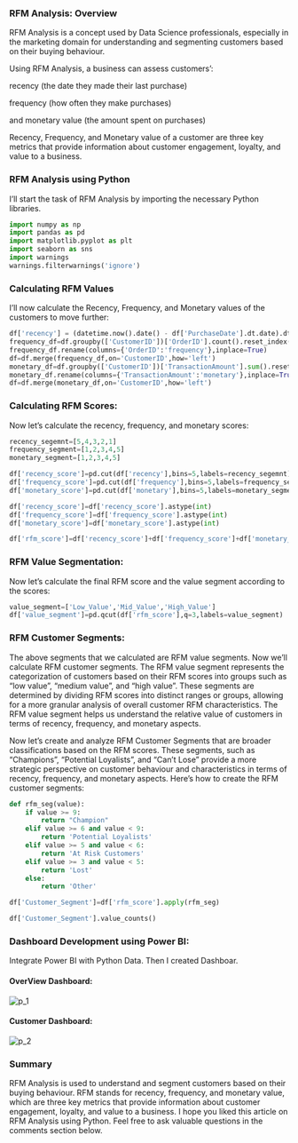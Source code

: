 ### RFM Analysis: Overview
RFM Analysis is a concept used by Data Science professionals, especially in the marketing domain for understanding and segmenting customers based on their buying behaviour.

Using RFM Analysis, a business can assess customers’:

recency (the date they made their last purchase)

frequency (how often they make purchases)

and monetary value (the amount spent on purchases)

Recency, Frequency, and Monetary value of a customer are three key metrics that provide information about customer engagement, loyalty, and value to a business.

### RFM Analysis using Python
I’ll start the task of RFM Analysis by importing the necessary Python libraries.
```python
import numpy as np
import pandas as pd
import matplotlib.pyplot as plt
import seaborn as sns
import warnings
warnings.filterwarnings('ignore')
```

### Calculating RFM Values
I’ll now calculate the Recency, Frequency, and Monetary values of the customers to move further:
```python
df['recency'] = (datetime.now().date() - df['PurchaseDate'].dt.date).dt.days
frequency_df=df.groupby(['CustomerID'])['OrderID'].count().reset_index()
frequency_df.rename(columns={'OrderID':'frequency'},inplace=True)
df=df.merge(frequency_df,on='CustomerID',how='left')
monetary_df=df.groupby(['CustomerID'])['TransactionAmount'].sum().reset_index()
monetary_df.rename(columns={'TransactionAmount':'monetary'},inplace=True)
df=df.merge(monetary_df,on='CustomerID',how='left')
```

### Calculating RFM Scores:
Now let’s calculate the recency, frequency, and monetary scores:
```python
recency_segemnt=[5,4,3,2,1]
frequency_segment=[1,2,3,4,5]
monetary_segment=[1,2,3,4,5]

df['recency_score']=pd.cut(df['recency'],bins=5,labels=recency_segemnt)
df['frequency_score']=pd.cut(df['frequency'],bins=5,labels=frequency_segment)
df['monetary_score']=pd.cut(df['monetary'],bins=5,labels=monetary_segment)

df['recency_score']=df['recency_score'].astype(int)
df['frequency_score']=df['frequency_score'].astype(int)
df['monetary_score']=df['monetary_score'].astype(int)

df['rfm_score']=df['recency_score']+df['frequency_score']+df['monetary_score']
```

### RFM Value Segmentation:

Now let’s calculate the final RFM score and the value segment according to the scores:
```python
value_segment=['Low_Value','Mid_Value','High_Value']
df['value_segment']=pd.qcut(df['rfm_score'],q=3,labels=value_segment)
```

### RFM Customer Segments:
The above segments that we calculated are RFM value segments. Now we’ll calculate RFM customer segments. The RFM value segment represents the categorization of customers based on their RFM scores into groups such as “low value”, “medium value”, and “high value”. These segments are determined by dividing RFM scores into distinct ranges or groups, allowing for a more granular analysis of overall customer RFM characteristics. The RFM value segment helps us understand the relative value of customers in terms of recency, frequency, and monetary aspects.

Now let’s create and analyze RFM Customer Segments that are broader classifications based on the RFM scores. These segments, such as “Champions”, “Potential Loyalists”, and “Can’t Lose” provide a more strategic perspective on customer behaviour and characteristics in terms of recency, frequency, and monetary aspects. Here’s how to create the RFM customer segments:

```python
def rfm_seg(value):
    if value >= 9:
        return "Champion"
    elif value >= 6 and value < 9:
        return 'Potential Loyalists'
    elif value >= 5 and value < 6:
        return 'At Risk Customers'
    elif value >= 3 and value < 5:
        return 'Lost'
    else:
        return 'Other'

df['Customer_Segment']=df['rfm_score'].apply(rfm_seg)

df['Customer_Segment'].value_counts()
```
### Dashboard Development using Power BI:
Integrate Power BI with Python Data. Then I created Dashboar.

#### OverView Dashboard:

![p_1](https://github.com/user-attachments/assets/02d6e27f-885f-435f-a86f-eddaab66b575)

#### Customer Dashboard:
![p_2](https://github.com/user-attachments/assets/04d63c7f-92c1-4b37-b363-eefc8fa8d140)

### Summary
RFM Analysis is used to understand and segment customers based on their buying behaviour. RFM stands for recency, frequency, and monetary value, which are three key metrics that provide information about customer engagement, loyalty, and value to a business. I hope you liked this article on RFM Analysis using Python. Feel free to ask valuable questions in the comments section below.
